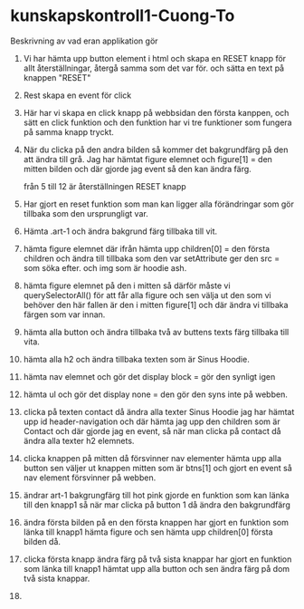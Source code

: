 # kunskapskontroll1-Cuong-To

Beskrivning av vad eran applikation gör

1. Vi har hämta upp button element i html och skapa en RESET knapp för allt återställningar, återgå samma som det var för.
och sätta en text på knappen "RESET"

2. Rest skapa en event för click 

3. Här har vi skapa en click knapp på webbsidan den första kanppen,
och sätt en click funktion och den funktion har vi tre funktioner som fungera på samma knapp tryckt.

4. När du clicka på den andra bilden så kommer det bakgrundfärg på den att ändra till grå.
Jag har hämtat figure elemnet och figure[1] = den mitten bilden 
och där gjorde jag event så den kan ändra färg.

    från 5 till 12  är återställningen RESET knapp

5. Har gjort en reset funktion som man kan ligger alla förändringar som gör tillbaka som den ursprungligt var.

6. Hämta .art-1 och ändra bakgrund färg tillbaka till vit.

7. hämta figure elemnet där ifrån hämta upp children[0] = den första children och ändra till tillbaka som den var 
setAttribute ger den src = som söka efter. och img som är hoodie ash.

8. hämta figure elemnet på den i mitten så därför måste vi querySelectorAll() för att får alla figure och sen välja ut den som vi behöver den här fallen är den i mitten figure[1]
och där ändra vi tillbaka färgen som var innan.

9. hämta alla button och ändra tillbaka två av buttens texts färg tillbaka till vita.

10. hämta alla h2 och ändra tillbaka texten som är Sinus Hoodie.

11. hämta nav elemnet och gör det display block = gör den synligt igen

12. hämta ul och gör det display none = den gör den syns inte på webben. 

13. clicka på texten contact då ändra alla texter Sinus Hoodie
jag har hämtat upp id header-navigation och där hämta jag upp den children som är Contact och där gjorde jag en event, så när man clicka på contact då ändra alla texter h2 elemnets.

14. clicka knappen på mitten då försvinner nav elementer 
hämta upp alla button sen väljer ut knappen mitten som är btns[1]
och gjort en event så nav element försvinner på webben.

15. ändrar art-1 bakgrungfärg till hot pink
gjorde en funktion som kan länka till den knapp1
så när mar clicka på button 1 då ändra den bakgrundfärg 

16. ändra första bilden på en den första knappen
har gjort en funktion som länka till knapp1
hämta figure och sen hämta upp children[0]
första bilden då. 

17. clicka första knapp ändra färg på två sista knappar
har gjort en funktion som länka till knapp1
hämtat upp alla button och sen ändra färg på dom två sista knappar.

18.

